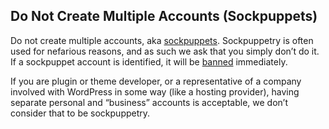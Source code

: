## Do Not Create Multiple Accounts (Sockpuppets)

Do not create multiple accounts, aka [sockpuppets](https://en.wikipedia.org/wiki/Sockpuppet_(Internet)). Sockpuppetry is often used for nefarious reasons, and as such we ask that you simply don’t do it. If a sockpuppet account is identified, it will be [banned](https://make.wordpress.org/support/handbook/forum-welcome/#being-mod-watched-or-banned) immediately.

If you are plugin or theme developer, or a representative of a company involved with WordPress in some way (like a hosting provider), having separate personal and “business” accounts is acceptable, we don’t consider that to be sockpuppetry.